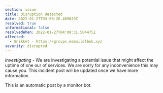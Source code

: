 ```yaml
---
section: issue
title: Disruption Detected
date: 2022-01-27T03:59:26.409629Z
resolved: true
informational: false
resolvedWhen: 2022-01-27T04:00:31.504475Z
affected:
  - Snikket - https://groups.esmailelbob.xyz
severity: disrupted
---
```

*Investigating* - We are investigating a potential issue that might affect the uptime of one our of services. We are sorry for any inconvenience this may cause you. This incident post will be updated once we have more information.

This is an automatic post by a monitor bot.
        